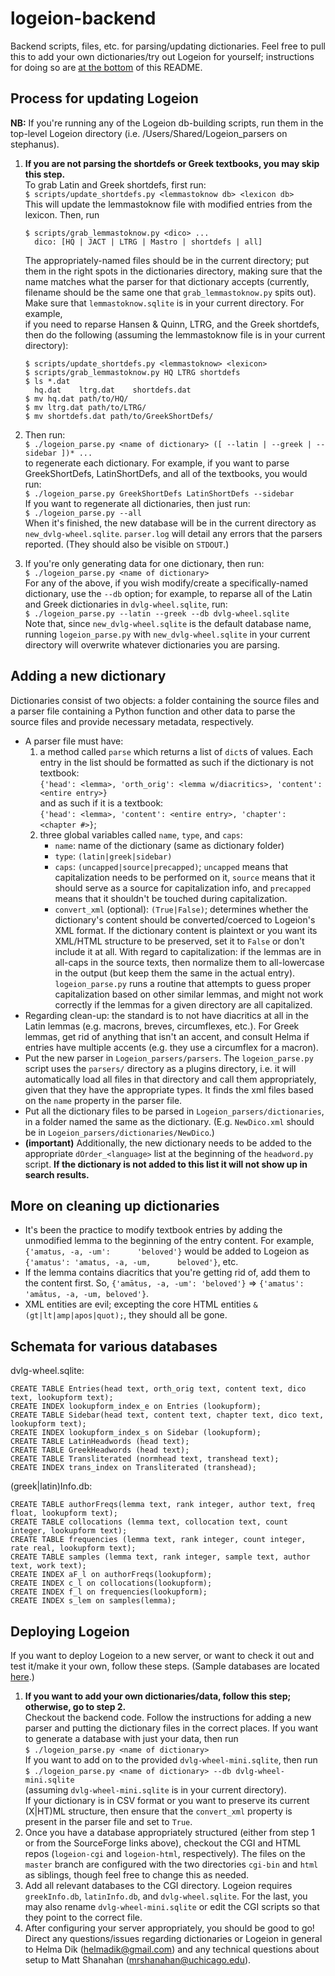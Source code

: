 logeion-backend
===============

Backend scripts, files, etc. for parsing/updating dictionaries. Feel free to pull this to
add your own dictionaries/try out Logeion for yourself; instructions for doing so are
<a href="#deploying-logeion">at the bottom</a> of this README.


Process for updating Logeion
----------------------------

**NB:** If you're running any of the Logeion db-building scripts, run them in the top-level
Logeion directory (i.e. /Users/Shared/Logeion_parsers on stephanus).

1.  **If you are not parsing the shortdefs or Greek textbooks, you may skip this step.**  
    To grab Latin and Greek shortdefs, first run:  
        `$ scripts/update_shortdefs.py <lemmastoknow db> <lexicon db>`  
    This will update the lemmastoknow file with modified entries from the lexicon. Then, run  

        $ scripts/grab_lemmastoknow.py <dico> ...
          dico: [HQ | JACT | LTRG | Mastro | shortdefs | all]  

    The appropriately-named files should be in the current directory; put them in the right
    spots in the dictionaries directory, making sure that the name matches what the parser
    for that dictionary accepts (currently, filename should be the same one that `grab_lemmastoknow.py`
    spits out). Make sure that `lemmastoknow.sqlite` is in your current directory. For example,  
    if you need to reparse Hansen & Quinn, LTRG, and the Greek shortdefs, then do the following
    (assuming the lemmastoknow file is in your current directory):  
    
        $ scripts/update_shortdefs.py <lemmastoknow> <lexicon>
        $ scripts/grab_lemmastoknow.py HQ LTRG shortdefs
        $ ls *.dat
          hq.dat    ltrg.dat    shortdefs.dat
        $ mv hq.dat path/to/HQ/
        $ mv ltrg.dat path/to/LTRG/
        $ mv shortdefs.dat path/to/GreekShortDefs/
    
2.  Then run:  
        `$ ./logeion_parse.py <name of dictionary> ([ --latin | --greek | --sidebar ])* ...`  
    to regenerate each dictionary. For example, if you want to parse GreekShortDefs, LatinShortDefs,
    and all of the textbooks, you would run:  
        `$ ./logeion_parse.py GreekShortDefs LatinShortDefs --sidebar`  
    If you want to regenerate all dictionaries, then just run:  
        `$ ./logeion_parse.py --all`  
    When it's finished, the new database will be in the current directory as `new_dvlg-wheel.sqlite`.
    `parser.log` will detail any errors that the parsers reported. (They should also be visible on `STDOUT`.)
3.  If you're only generating data for one dictionary, then run:  
        `$ ./logeion_parse.py <name of dictionary>`  
    For any of the above, if you wish modify/create a specifically-named dictionary, use the
    `--db` option; for example, to reparse all of the Latin and Greek dictionaries in `dvlg-wheel.sqlite`,
    run:  
        `$ ./logeion_parse.py --latin --greek --db dvlg-wheel.sqlite`  
    Note that, since `new_dvlg-wheel.sqlite` is the default database name, running `logeion_parse.py` with
    `new_dvlg-wheel.sqlite` in your current directory will overwrite whatever dictionaries you are parsing.


Adding a new dictionary
-----------------------

Dictionaries consist of two objects: a folder containing the source files and a parser file containing a
Python function and other data to parse the source files and provide necessary metadata, respectively.

*   A parser file must have:  
    1.  a method called `parse` which returns a list of `dict`s of values. Each entry in the list should
        be formatted as such if the dictionary is not textbook:  
            `{'head': <lemma>, 'orth_orig': <lemma w/diacritics>, 'content': <entire entry>}`  
        and as such if it is a textbook:  
            `{'head': <lemma>, 'content': <entire entry>, 'chapter': <chapter #>}`;
    2.  three global variables called `name`, `type`, and `caps`:
        *   `name`: name of the dictionary (same as dictionary folder)
        *   `type`: `(latin|greek|sidebar)`
        *   `caps`: `(uncapped|source|precapped)`; `uncapped` means that capitalization needs to
            be performed on it, `source` means that it should serve as a source for capitalization info,
            and `precapped` means that it shouldn't be touched during capitalization.
        *   `convert_xml` (optional): `(True|False)`; determines whether the dictionary's content
            should be converted/coerced to Logeion's XML format. If the dictionary content is plaintext
            or you want its XML/HTML structure to be preserved, set it to `False` or don't include it
            at all.
    With regard to capitalization: if the lemmas are in all-caps in the source texts, then normalize
    them to all-lowercase in the output (but keep them the same in the actual entry). `logeion_parse.py`
    runs a routine that attempts to guess proper capitalization based on other similar lemmas, and might
    not work correctly if the lemmas for a given directory are all capitalized.
*   Regarding clean-up: the standard is to not have diacritics at all in the Latin
    lemmas (e.g. macrons, breves, circumflexes, etc.).  For Greek lemmas, get rid of
    anything that isn't an accent, and consult Helma if entries have multiple accents
    (e.g. they use a circumflex for a macron).
*   Put the new parser in `Logeion_parsers/parsers`. The `logeion_parse.py` script uses the
    `parsers/` directory as a plugins directory, i.e. it will automatically load all files in
    that directory and call them appropriately, given that they have the appropriate types.
    It finds the xml files based on the `name` property in the parser file.
*   Put all the dictionary files to be parsed in `Logeion_parsers/dictionaries`, in a folder
    named the same as the dictionary. (E.g. `NewDico.xml` should be in `Logeion_parsers/dictionaries/NewDico`.)
*   **(important)** Additionally, the new dictionary needs to be added to the appropriate `dOrder_<language>`
    list at the beginning of the `headword.py` script. **If the dictionary is not added to this list it will
    not show up in search results.**
   

More on cleaning up dictionaries
-------------------------
*   It's been the practice to modify textbook entries by adding the unmodified lemma to
    the beginning of the entry content.  For example, `{'amatus, -a, -um':      'beloved'}`
    would be added to Logeion as `{'amatus': 'amatus, -a, -um,      beloved'}`, etc.
*   If the lemma contains diacritics that you're getting rid of, add them to the content
    first.  So, `{'amātus, -a, -um': 'beloved'}` => `{'amatus': 'amātus, -a, -um, beloved'}`.
*   XML entities are evil; excepting the core HTML entities `&(gt|lt|amp|apos|quot);`, they should
    all be gone.


Schemata for various databases
------------------------------
dvlg-wheel.sqlite:  

    CREATE TABLE Entries(head text, orth_orig text, content text, dico text, lookupform text);
    CREATE INDEX lookupform_index_e on Entries (lookupform);
    CREATE TABLE Sidebar(head text, content text, chapter text, dico text, lookupform text);
    CREATE INDEX lookupform_index_s on Sidebar (lookupform);
    CREATE TABLE LatinHeadwords (head text);
    CREATE TABLE GreekHeadwords (head text);
    CREATE TABLE Transliterated (normhead text, transhead text);
    CREATE INDEX trans_index on Transliterated (transhead);

(greek|latin)Info.db:

    CREATE TABLE authorFreqs(lemma text, rank integer, author text, freq float, lookupform text);
    CREATE TABLE collocations (lemma text, collocation text, count integer, lookupform text);
    CREATE TABLE frequencies (lemma text, rank integer, count integer, rate real, lookupform text);
    CREATE TABLE samples (lemma text, rank integer, sample text, author text, work text);
    CREATE INDEX aF_l on authorFreqs(lookupform);
    CREATE INDEX c_l on collocations(lookupform);
    CREATE INDEX f_l on frequencies(lookupform);
    CREATE INDEX s_lem on samples(lemma);


Deploying Logeion
-----------------

If you want to deploy Logeion to a new server, or want to check it out and test it/make it your own,
follow these steps. (Sample databases are located
<a href="https://sourceforge.net/p/logeion/files/?source=navbar">here</a>.)

1.  **If you want to add your own dictionaries/data, follow this step; otherwise, go to step 2.**  
    Checkout the backend code. Follow the instructions for adding a new parser and putting the
    dictionary files in the correct places. If you want to generate a database with just your
    data, then run  
        `$ ./logeion_parse.py <name of dictionary>`  
    If you want to add on to the provided `dvlg-wheel-mini.sqlite`, then run  
        `$ ./logeion_parse.py <name of dictionary> --db dvlg-wheel-mini.sqlite`  
    (assuming `dvlg-wheel-mini.sqlite` is in your current directory).  
    If your dictionary is in CSV format or you want to preserve its current (X|HT)ML structure, then
    ensure that the `convert_xml` property is present in the parser file and set to `True`.
2.  Once you have a database appropriately structured (either from step 1 or from the SourceForge links
    above), checkout the CGI and HTML repos (`logeion-cgi` and `logeion-html`, respectively). The files
    on the `master` branch are configured with the two directories `cgi-bin` and `html` as siblings, though feel
    free to change this as needed.
3.  Add all relevant databases to the CGI directory. Logeion requires `greekInfo.db`, `latinInfo.db`, and
    `dvlg-wheel.sqlite`. For the last, you may also rename `dvlg-wheel-mini.sqlite` or edit
    the CGI scripts so that they point to the correct file.
4.  After configuring your server appropriately, you should be good to go! Direct any questions/issues regarding
    dictionaries or Logeion in general to Helma Dik (helmadik@gmail.com) and any technical
    questions about setup to Matt Shanahan (mrshanahan@uchicago.edu).
